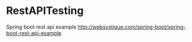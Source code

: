 # RestAPITesting

Spring boot rest api example
http://websystique.com/spring-boot/spring-boot-rest-api-example
